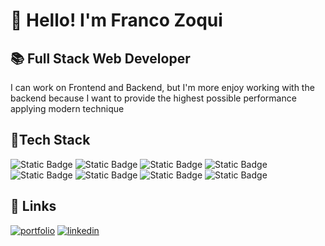 # 👋 Hello! I'm Franco Zoqui

## 📚 Full Stack Web Developer
I can work on Frontend and Backend, but I'm more enjoy working with the backend because I want to provide the highest possible performance applying modern technique

## 📕Tech Stack
![Static Badge](https://img.shields.io/badge/React-50d6ff?style=flat-square&logo=react&labelColor=black)
![Static Badge](https://img.shields.io/badge/TypeScript-377cc8?style=flat-square&logo=typescript&labelColor=black)
![Static Badge](https://img.shields.io/badge/JavaScript-f7e025?style=flat-square&logo=javascript&labelColor=black)
![Static Badge](https://img.shields.io/badge/Node.js-689862?style=flat-square&logo=node.js&labelColor=black)
![Static Badge](https://img.shields.io/badge/Express-383838?style=flat-square&logo=express)
![Static Badge](https://img.shields.io/badge/Passport-3ae37e?style=flat-square&logo=passport&labelColor=black)
![Static Badge](https://img.shields.io/badge/Sequelize-1e7fbb?style=flat-square&logo=sequelize&labelColor=black)
![Static Badge](https://img.shields.io/badge/PostgreSQL-376696?style=flat-square&logo=postgresql&logoColor=white)

## 🔗 Links
[![portfolio](https://img.shields.io/badge/my_portfolio-000?style=for-the-badge&logo=ko-fi&logoColor=white)](https://argfiz.github.io/cv-francozoqui/)
[![linkedin](https://img.shields.io/badge/linkedin-0A66C2?style=for-the-badge&logo=linkedin&logoColor=white)](https://www.linkedin.com/in/franco-zoqui-35453456/)


